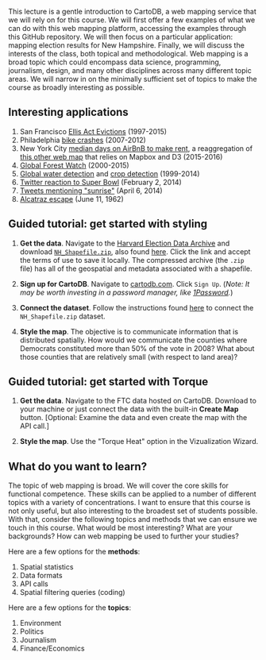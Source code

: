 This lecture is a gentle introduction to CartoDB, a web mapping service that we will rely on for this course.  We will first offer a few examples of what we can do with this web mapping platform, accessing the examples through this GitHub repository.  We will then focus on a particular application: mapping election results for New Hampshire.  Finally, we will discuss the interests of the class, both topical and methodological.  Web mapping is a broad topic which could encompass data science, programming, journalism, design, and many other disciplines across many different topic areas.  We will narrow in on the minimally sufficient set of topics to make the course as broadly interesting as possible.

## Interesting applications

1. San Francisco [Ellis Act Evictions](http://www.antievictionmappingproject.net/ellis.html) (1997-2015)
2. Philadelphia [bike crashes](http://azavea.cartodb.com/viz/16ea1d8e-2481-11e3-aabf-3085a9a956e8/embed_map) (2007-2012)
3. New York City [median days on AirBnB to make rent](https://observatory.cartodb.com/viz/b2cb3416-dbdd-11e5-bbb3-0ea31932ec1d/embed_map), a reaggregation of [this other web map](http://insideairbnb.com/new-york-city/index.html) that relies on Mapbox and D3 (2015-2016)
4. [Global Forest Watch](http://www.globalforestwatch.org) (2000-2015)
5. [Global water detection](http://danhammer.github.io/water-test) and [crop detection](http://danhammer.github.io/crop-website) (1999-2014)
6. [Twitter reaction to Super Bowl](http://srogers.cartodb.com/viz/1b9b0670-8d15-11e3-8ddf-0edd25b1ac90/embed_map) (February 2, 2014)
7. [Tweets mentioning "sunrise"](http://cartodb.s3.amazonaws.com/static_vizz/sunrise.html?title=true&description=true) (April 6, 2014)
8. [Alcatraz escape](https://siggyf.cartodb.com/viz/a3f7aec6-788b-11e4-a565-0e853d047bba/embed_map) (June 11, 1962)

## Guided tutorial: get started with styling

1. **Get the data**.  Navigate to the [Harvard Election Data Archive](https://dataverse.harvard.edu/dataverse/eda) and download [`NH_Shapefile.zip`](https://dl.dropboxusercontent.com/u/5365589/NH_Shapefile.zip), also found [here](https://dataverse.harvard.edu/dataset.xhtml?persistentId=hdl:1902.1/16219).  Click the link and accept the terms of use to save it locally.  The compressed archive (the `.zip` file) has all of the geospatial and metadata associated with a shapefile.

2. **Sign up for CartoDB**.  Navigate to [cartodb.com](www.cartodb.com).  Click `Sign Up`. (*Note: It may be worth investing in a password manager, like [1Password](https://agilebits.com/onepassword).*)

3. **Connect the dataset**.  Follow the instructions found [here](http://docs.cartodb.com/cartodb-editor/datasets/#connect-dataset) to connect the `NH_Shapefile.zip` dataset.

4. **Style the map**.  The objective is to communicate information that is distributed spatially.  How would we communicate the counties where Democrats constituted more than 50% of the vote in 2008?  What about those counties that are relatively small (with respect to land area)?  

## Guided tutorial: get started with Torque

1. **Get the data**.  Navigate to the FTC data hosted on CartoDB.  Download to your machine or just connect the data with the built-in **Create Map** button.  [Optional: Examine the data and even create the map with the API call.]

2. **Style the map**.  Use the "Torque Heat" option in the Vizualization Wizard.

## What do you want to learn?

The topic of web mapping is broad.  We will cover the core skills for functional competence.  These skills can be applied to a number of different topics with a variety of concentrations.  I want to ensure that this course is not only useful, but also interesting to the broadest set of students possible.  With that, consider the following topics and methods that we can ensure we touch in this course.  What would be most interesting?  What are your backgrounds?  How can web mapping be used to further your studies?

Here are a few options for the **methods**:

1. Spatial statistics
2. Data formats
3. API calls
4. Spatial filtering queries (coding)

Here are a few options for the **topics**:

1. Environment
2. Politics
3. Journalism
4. Finance/Economics


